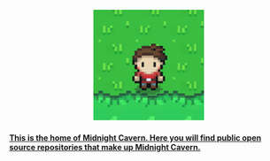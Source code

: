 <p align="center">
  <a href="midnightcavern.kaytwenty.com"><img src="/assets/cavernlogo.png" height="200" width="200" alt="Midnight Cavern" </a>
</p>

#### This is the home of Midnight Cavern. Here you will find public open source repositories that make up Midnight Cavern. 
